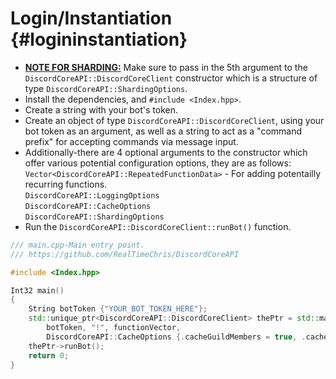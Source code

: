Login/Instantiation {#logininstantiation}
============
- <U><B>NOTE FOR SHARDING:</B></U> Make sure to pass in the 5th argument to the `DiscordCoreAPI::DiscordCoreClient` constructor which is a structure of type `DiscordCoreAPI::ShardingOptions`.
- Install the dependencies, and `#include <Index.hpp>`.
- Create a string with your bot's token.
- Create an object of type `DiscordCoreAPI::DiscordCoreClient`, using your bot token as an argument, as well as a string to act as a "command prefix" for accepting commands via message input.
- Additionally-there are 4 optional arguments to the constructor which offer various potential configuration options, they are as follows:   
`Vector<DiscordCoreAPI::RepeatedFunctionData>` - For adding potentailly recurring functions.   
`DiscordCoreAPI::LoggingOptions`   
`DiscordCoreAPI::CacheOptions`   
`DiscordCoreAPI::ShardingOptions`    
- Run the `DiscordCoreAPI::DiscordCoreClient::runBot()` function.

```cpp
/// main.cpp-Main entry point.
/// https://github.com/RealTimeChris/DiscordCoreAPI

#include <Index.hpp>

Int32 main()
{
	String botToken {"YOUR_BOT_TOKEN_HERE"};
	std::unique_ptr<DiscordCoreAPI::DiscordCoreClient> thePtr = std::make_unique<DiscordCoreAPI::DiscordCoreClient>(
		botToken, "!", functionVector,
		DiscordCoreAPI::CacheOptions {.cacheGuildMembers = true, .cacheChannels = true, .cacheGuilds = true, .cacheRoles = true, .cacheUsers = true}, 1);
	thePtr->runBot();
	return 0;
}
```